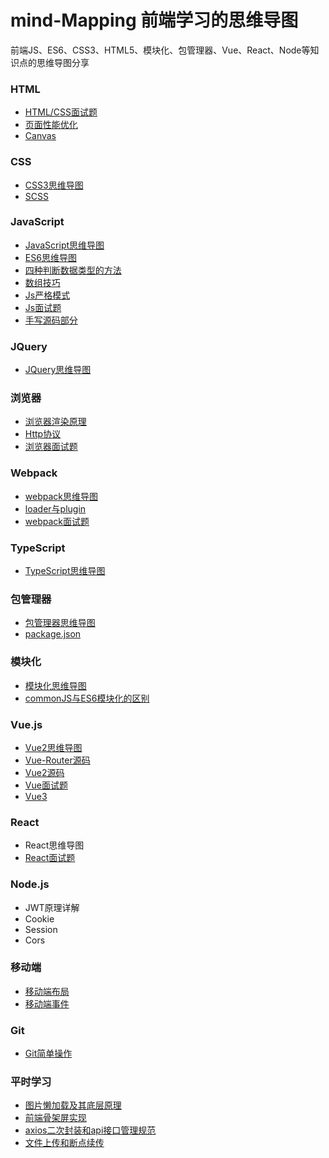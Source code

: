# mind-Mapping 前端学习的思维导图

前端JS、ES6、CSS3、HTML5、模块化、包管理器、Vue、React、Node等知识点的思维导图分享

### HTML
- [HTML/CSS面试题](https://github.com/zhh10/Notes/issues/2)
- [页面性能优化](https://github.com/zhh10/Notes/issues/1)
- [Canvas](https://github.com/zhh10/Notes/issues/20)

### CSS
- [CSS3思维导图](https://github.com/zhh10/mind-Mapping/blob/master/CSS3.xmind)
- [SCSS](https://github.com/zhh10/Notes/issues/3)

### JavaScript
- [JavaScript思维导图](https://github.com/zhh10/mind-Mapping/blob/master/JavaScript.xmind)
- [ES6思维导图](https://github.com/zhh10/mind-Mapping/blob/master/ES6.xmind)
- [四种判断数据类型的方法](https://github.com/zhh10/Notes/issues/4)
- [数组技巧](https://github.com/zhh10/Notes/issues/17)
- [Js严格模式](https://github.com/zhh10/Notes/issues/19)
- [Js面试题](https://github.com/zhh10/Notes/issues/5)
- [手写源码部分](https://github.com/zhh10/Notes/issues/6)

### JQuery 
- [JQuery思维导图](https://github.com/zhh10/mind-Mapping/blob/master/jquery.xmind)

### 浏览器
- [浏览器渲染原理](https://github.com/zhh10/Notes/issues/7)
- [Http协议](https://github.com/zhh10/Notes/issues/8)
- [浏览器面试题](https://github.com/zhh10/Notes/issues/9)

### Webpack
- [webpack思维导图](https://github.com/zhh10/mind-Mapping/blob/master/Webpack.xmind)
- [loader与plugin](https://github.com/zhh10/Notes/issues/10)
- [webpack面试题](https://github.com/zhh10/Notes/issues/11)

### TypeScript
- [TypeScript思维导图](https://github.com/zhh10/mind-Mapping/blob/master/typescript.xmind)

### 包管理器
- [包管理器思维导图](https://github.com/zhh10/mind-Mapping/blob/master/%E5%8C%85%E7%AE%A1%E7%90%86%E5%99%A8.xmind)
- [package.json](https://github.com/zhh10/Notes/issues/12)

### 模块化
- [模块化思维导图](https://github.com/zhh10/mind-Mapping/blob/master/%E6%A8%A1%E5%9D%97%E5%8C%96.xmind)
- [commonJS与ES6模块化的区别](https://github.com/zhh10/Notes/issues/13)

### Vue.js
- [Vue2思维导图](https://github.com/zhh10/mind-Mapping/blob/master/Vue.js.xmind)
- [Vue-Router源码](https://github.com/zhh10/mind-Mapping/blob/master/Vue-Router%E6%BA%90%E7%A0%81.xmind)
- [Vue2源码](https://github.com/zhh10/mind-Mapping/blob/master/Vue%E6%BA%90%E7%A0%81.xmind)
- [Vue面试题](https://github.com/zhh10/Notes/issues/14)
- [Vue3](https://github.com/zhh10/Notes/issues/26)

### React
- React思维导图
- [React面试题](https://github.com/zhh10/Notes/issues/15)

### Node.js
- JWT原理详解
- Cookie
- Session
- Cors

### 移动端
- [移动端布局](https://github.com/zhh10/Notes/issues/27)
- [移动端事件](https://github.com/zhh10/Notes/issues/28)

### Git
- [Git简单操作](https://github.com/zhh10/Notes/issues/21)

### 平时学习
- [图片懒加载及其底层原理](https://github.com/zhh10/Notes/issues/23)
- [前端骨架屏实现](https://github.com/zhh10/Notes/issues/24)
- [axios二次封装和api接口管理规范](https://github.com/zhh10/Notes/issues/22)
- [文件上传和断点续传](https://github.com/zhh10/Notes/issues/25)
